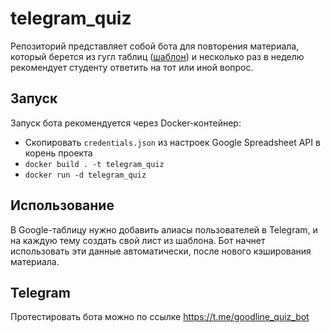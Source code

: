 # telegram_quiz
Репозиторий представляет собой бота для повторения материала, который берется из гугл таблиц ([шаблон](https://docs.google.com/spreadsheets/d/1yRJymuVtF-T_b0jpL4y-gkW7gRBAjgKeyUgouuR3XyY/edit?usp=sharing)) и несколько раз в неделю рекомендует студенту ответить на тот или иной вопрос.

## Запуск
Запуск бота рекомендуется через Docker-контейнер:
- Скопировать `credentials.json` из настроек Google Spreadsheet API в корень проекта
- `docker build . -t telegram_quiz`
- `docker run -d telegram_quiz`

## Использование
В Google-таблицу нужно добавить алиасы пользователей в Telegram, и на каждую тему создать свой лист из шаблона. Бот начнет использовать эти данные автоматически, после нового кэширования материала.

## Telegram
Протестировать бота можно по ссылке https://t.me/goodline_quiz_bot